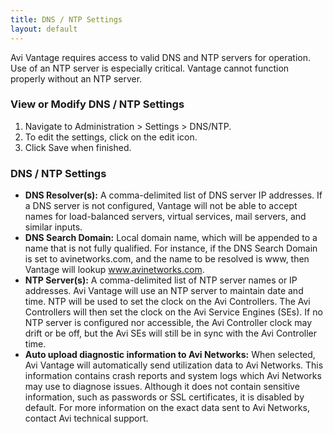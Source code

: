 ```yaml
---
title: DNS / NTP Settings
layout: default
---
```

Avi Vantage requires access to valid DNS and NTP servers for operation. Use of an NTP server is especially critical. Vantage cannot function properly without an NTP server.

### View or Modify DNS / NTP Settings

<ol> 
 <li>Navigate to Administration &gt; Settings &gt; DNS/NTP.</li> 
 <li>To edit the settings, click on the edit icon.</li> 
 <li>Click Save when finished.</li> 
</ol> 

### DNS / NTP Settings

* **DNS Resolver(s):** A comma-delimited list of DNS server IP addresses. If a DNS server is not configured, Vantage will not be able to accept names for load-balanced servers, virtual services, mail servers, and similar inputs.
* **DNS Search Domain:** Local domain name, which will be appended to a name that is not fully qualified. For instance, if the DNS Search Domain is set to avinetworks.com, and the name to be resolved is www, then Vantage will lookup www.avinetworks.com.
* **NTP Server(s):** A comma-delimited list of NTP server names or IP addresses. Avi Vantage will use an NTP server to maintain date and time. NTP will be used to set the clock on the Avi Controllers. The Avi Controllers will then set the clock on the Avi Service Engines (SEs). If no NTP server is configured nor accessible, the Avi Controller clock may drift or be off, but the Avi SEs will still be in sync with the Avi Controller time.
* **Auto upload diagnostic information to Avi Networks:** When selected, Avi Vantage will automatically send utilization data to Avi Networks. This information contains crash reports and system logs which Avi Networks may use to diagnose issues. Although it does not contain sensitive information, such as passwords or SSL certificates, it is disabled by default. For more information on the exact data sent to Avi Networks, contact Avi technical support. 